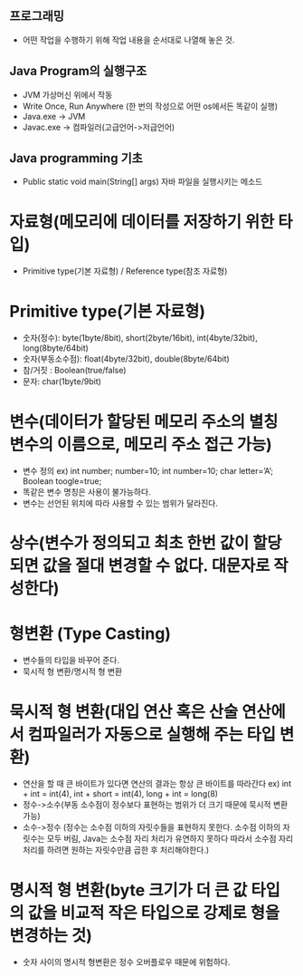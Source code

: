 ## 프로그래밍
-	어떤 작업을 수행하기 위해 작업 내용을 순서대로 나열해 놓은 것.


## Java Program의 실행구조
-	JVM 가상머신 위에서 작동
-	Write Once, Run Anywhere (한 번의 작성으로 어떤 os에서든 똑같이 실행)
-	Java.exe -> JVM
-	Javac.exe -> 컴파일러(고급언어->저급언어)


## Java programming 기초
-	Public static void main(String[] args) 자바 파일을 실행시키는 메소드
# 자료형(메모리에 데이터를 저장하기 위한 타입) 
-	Primitive type(기본 자료형) / Reference type(참조 자료형)
# Primitive type(기본 자료형)
-	숫자(정수): byte(1byte/8bit), short(2byte/16bit), int(4byte/32bit), long(8byte/64bit) 
-	숫자(부동소수점): float(4byte/32bit), double(8byte/64bit)
-	참/거짓 : Boolean(true/false)
-	문자: char(1byte/9bit)
# 변수(데이터가 할당된 메모리 주소의 별칭 변수의 이름으로, 메모리 주소 접근 가능) 
-	변수 정의 ex) int number; number=10; int number=10; char letter=’A’; Boolean toogle=true;
-	똑같은 변수 명칭은 사용이 불가능하다.
-	변수는 선언된 위치에 따라 사용할 수 있는 범위가 달라진다.
# 상수(변수가 정의되고 최초 한번 값이 할당되면 값을 절대 변경할 수 없다. 대문자로 작성한다)
# 형변환 (Type Casting)
- 변수들의 타입을 바꾸어 준다.
- 묵시적 형 변환/명시적 형 변환
# 묵시적 형 변환(대입 연산 혹은 산술 연산에서 컴파일러가 자동으로 실행해 주는 타입 변환)
- 연산을 할 때 큰 바이트가 있다면 연산의 결과는 항상 큰 바이트를 따라간다 ex) int + int = int(4), int + short = int(4), long + int = long(8)
-	정수->소수(부동 소수점이 정수보다 표현하는 범위가 더 크기 때문에 묵시적 변환 가능)
-	소수->정수 (정수는 소수점 이하의 자릿수들을 표현하지 못한다. 소수점 이하의 자릿수는 모두 버림, Java는 소수점 자리 처리가 유연하지 못하다 따라서 소수점 자리 처리를 하려면 원하는 자릿수만큼 곱한 후 처리해야한다.)
# 명시적 형 변환(byte 크기가 더 큰 값 타입의 값을 비교적 작은 타입으로 강제로 형을 변경하는 것)
-	숫자 사이의 명시적 형변환은 정수 오버플로우 때문에 위험하다. 






